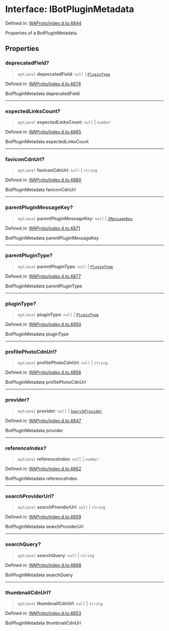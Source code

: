 # Interface: IBotPluginMetadata

Defined in: [WAProto/index.d.ts:4844](https://github.com/Fokusdotid/Baileys/blob/acae94a55f1d32612d8d312d52b001d93f2ac5e2/WAProto/index.d.ts#L4844)

Properties of a BotPluginMetadata.

## Properties

### deprecatedField?

> `optional` **deprecatedField**: `null` \| [`PluginType`](../namespaces/BotPluginMetadata/enumerations/PluginType.md)

Defined in: [WAProto/index.d.ts:4874](https://github.com/Fokusdotid/Baileys/blob/acae94a55f1d32612d8d312d52b001d93f2ac5e2/WAProto/index.d.ts#L4874)

BotPluginMetadata deprecatedField

***

### expectedLinksCount?

> `optional` **expectedLinksCount**: `null` \| `number`

Defined in: [WAProto/index.d.ts:4865](https://github.com/Fokusdotid/Baileys/blob/acae94a55f1d32612d8d312d52b001d93f2ac5e2/WAProto/index.d.ts#L4865)

BotPluginMetadata expectedLinksCount

***

### faviconCdnUrl?

> `optional` **faviconCdnUrl**: `null` \| `string`

Defined in: [WAProto/index.d.ts:4880](https://github.com/Fokusdotid/Baileys/blob/acae94a55f1d32612d8d312d52b001d93f2ac5e2/WAProto/index.d.ts#L4880)

BotPluginMetadata faviconCdnUrl

***

### parentPluginMessageKey?

> `optional` **parentPluginMessageKey**: `null` \| [`IMessageKey`](IMessageKey.md)

Defined in: [WAProto/index.d.ts:4871](https://github.com/Fokusdotid/Baileys/blob/acae94a55f1d32612d8d312d52b001d93f2ac5e2/WAProto/index.d.ts#L4871)

BotPluginMetadata parentPluginMessageKey

***

### parentPluginType?

> `optional` **parentPluginType**: `null` \| [`PluginType`](../namespaces/BotPluginMetadata/enumerations/PluginType.md)

Defined in: [WAProto/index.d.ts:4877](https://github.com/Fokusdotid/Baileys/blob/acae94a55f1d32612d8d312d52b001d93f2ac5e2/WAProto/index.d.ts#L4877)

BotPluginMetadata parentPluginType

***

### pluginType?

> `optional` **pluginType**: `null` \| [`PluginType`](../namespaces/BotPluginMetadata/enumerations/PluginType.md)

Defined in: [WAProto/index.d.ts:4850](https://github.com/Fokusdotid/Baileys/blob/acae94a55f1d32612d8d312d52b001d93f2ac5e2/WAProto/index.d.ts#L4850)

BotPluginMetadata pluginType

***

### profilePhotoCdnUrl?

> `optional` **profilePhotoCdnUrl**: `null` \| `string`

Defined in: [WAProto/index.d.ts:4856](https://github.com/Fokusdotid/Baileys/blob/acae94a55f1d32612d8d312d52b001d93f2ac5e2/WAProto/index.d.ts#L4856)

BotPluginMetadata profilePhotoCdnUrl

***

### provider?

> `optional` **provider**: `null` \| [`SearchProvider`](../namespaces/BotPluginMetadata/enumerations/SearchProvider.md)

Defined in: [WAProto/index.d.ts:4847](https://github.com/Fokusdotid/Baileys/blob/acae94a55f1d32612d8d312d52b001d93f2ac5e2/WAProto/index.d.ts#L4847)

BotPluginMetadata provider

***

### referenceIndex?

> `optional` **referenceIndex**: `null` \| `number`

Defined in: [WAProto/index.d.ts:4862](https://github.com/Fokusdotid/Baileys/blob/acae94a55f1d32612d8d312d52b001d93f2ac5e2/WAProto/index.d.ts#L4862)

BotPluginMetadata referenceIndex

***

### searchProviderUrl?

> `optional` **searchProviderUrl**: `null` \| `string`

Defined in: [WAProto/index.d.ts:4859](https://github.com/Fokusdotid/Baileys/blob/acae94a55f1d32612d8d312d52b001d93f2ac5e2/WAProto/index.d.ts#L4859)

BotPluginMetadata searchProviderUrl

***

### searchQuery?

> `optional` **searchQuery**: `null` \| `string`

Defined in: [WAProto/index.d.ts:4868](https://github.com/Fokusdotid/Baileys/blob/acae94a55f1d32612d8d312d52b001d93f2ac5e2/WAProto/index.d.ts#L4868)

BotPluginMetadata searchQuery

***

### thumbnailCdnUrl?

> `optional` **thumbnailCdnUrl**: `null` \| `string`

Defined in: [WAProto/index.d.ts:4853](https://github.com/Fokusdotid/Baileys/blob/acae94a55f1d32612d8d312d52b001d93f2ac5e2/WAProto/index.d.ts#L4853)

BotPluginMetadata thumbnailCdnUrl
